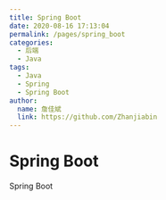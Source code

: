 ```yaml
---
title: Spring Boot
date: 2020-08-16 17:13:04
permalink: /pages/spring_boot
categories:
  - 后端
  - Java
tags:
  - Java
  - Spring
  - Spring Boot
author:
  name: 詹佳斌
  link: https://github.com/Zhanjiabin
---
```

# Spring Boot

Spring Boot
<!-- more -->
